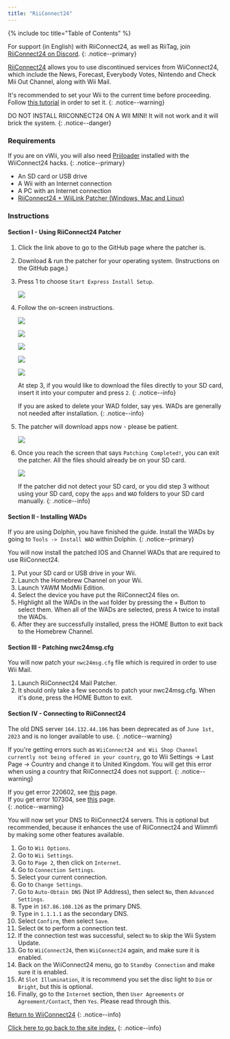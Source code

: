 ```yaml
---
title: "RiiConnect24"
---
```


{% include toc title="Table of Contents" %}

For support (in English) with RiiConnect24, as well as RiiTag, join [RiiConnect24 on Discord](https://discord.gg/rc24).
{: .notice--primary}

[RiiConnect24](https://rc24.xyz/) allows you to use discontinued services from WiiConnect24, which include the News, Forecast, Everybody Votes, Nintendo and Check Mii Out Channel, along with Wii Mail.

It's recommended to set your Wii to the current time before proceeding. Follow [this tutorial](wiiconnect24#updating-rtc-clock) in order to set it.
{: .notice--warning}

DO NOT INSTALL RIICONNECT24 ON A WII MINI! It will not work and it will brick the system.
{: .notice--danger}

### Requirements

If you are on vWii, you will also need [Priiloader](priiloader) installed with the WiiConnect24 hacks.
{: .notice--primary}

+ An SD card or USB drive
+ A Wii with an Internet connection
+ A PC with an Internet connection
+ [RiiConnect24 + WiiLink Patcher (Windows, Mac and Linux)](https://github.com/WiiLink24/WiiLink24-Patcher/releases/latest)

### Instructions

#### Section I - Using RiiConnect24 Patcher

1. Click the link above to go to the GitHub page where the patcher is.
1. Download & run the patcher for your operating system. (Instructions on the GitHub page.)
1. Press 1 to choose `Start Express Install Setup`.

    ![](/images/riiconnect24/patcher/menu.png)

1. Follow the on-screen instructions.

    ![](/images/riiconnect24/patcher/1a.png)
    
    ![](/images/riiconnect24/patcher/1b.png)
    
    ![](/images/riiconnect24/patcher/2a.png)
    
    ![](/images/riiconnect24/patcher/2b.png)
    
    ![](/images/riiconnect24/patcher/3.png)

    At step 3, if you would like to download the files directly to your SD card, insert it into your computer and press `2`.
    {: .notice--info}
    
    If you are asked to delete your WAD folder, say yes. WADs are generally not needed after installation.
    {: .notice--info}

1. The patcher will download apps now - please be patient.

    ![](/images/riiconnect24/patcher/patching.png)

1. Once you reach the screen that says `Patching Completed!`, you can exit the patcher. All the files should already be on your SD card.

    ![](/images/riiconnect24/patcher/patching_ok.png)

    If the patcher did not detect your SD card, or you did step 3 without using your SD card, copy the `apps` and `WAD` folders to your SD card manually.
    {: .notice--info}

#### Section II - Installing WADs

If you are using Dolphin, you have finished the guide. Install the WADs by going to `Tools -> Install WAD` within Dolphin.
{: .notice--primary}

You will now install the patched IOS and Channel WADs that are required to use RiiConnect24.

1. Put your SD card or USB drive in your Wii.
1. Launch the Homebrew Channel on your Wii.
1. Launch YAWM ModMii Edition.
1. Select the device you have put the RiiConnect24 files on.
1. Highlight all the WADs in the `wad` folder by pressing the + Button to select them. When all of the WADs are selected, press A twice to install the WADs.
1. After they are successfully installed, press the HOME Button to exit back to the Homebrew Channel.

#### Section III - Patching nwc24msg.cfg

You will now patch your `nwc24msg.cfg` file which is required in order to use Wii Mail.

1. Launch RiiConnect24 Mail Patcher.
1. It should only take a few seconds to patch your nwc24msg.cfg. When it's done, press the HOME Button to exit.

#### Section IV - Connecting to RiiConnect24

The old DNS server `164.132.44.106` has been deprecated as of `June 1st, 2023` and is no longer available to use.
{: .notice--warning}

If you're getting errors such as `WiiConnect24 and Wii Shop Channel currently not being offered in your country`, go to Wii Settings -> Last Page -> Country and change it to United Kingdom. You will get this error when using a country that RiiConnect24 does not support.
{: .notice--warning}

If you get error 220602, see [this](faq#for-riiconnect24-users) page.<br>
If you get error 107304, see [this](faq#for-riiconnect24-users-1) page.<br>
{: .notice--warning}

You will now set your DNS to RiiConnect24 servers. This is optional but recommended, because it enhances the use of RiiConnect24 and Wiimmfi by making some other features available.

1. Go to `Wii Options`.
1. Go to `Wii Settings`.
1. Go to `Page 2`, then click on `Internet`.
1. Go to `Connection Settings`.
1. Select your current connection.
1. Go to `Change Settings`.
1. Go to `Auto-Obtain DNS` (Not IP Address), then select `No`, then `Advanced Settings`.
1. Type in `167.86.108.126` as the primary DNS.
1. Type in `1.1.1.1` as the secondary DNS.
1. Select `Confirm`, then select `Save`.
1. Select `OK` to perform a connection test.
1. If the connection test was successful, select `No` to skip the Wii System Update.
1. Go to `WiiConnect24`, then `WiiConnect24` again, and make sure it is enabled.
1. Back on the WiiConnect24 menu, go to `Standby Connection` and make sure it is enabled.
1. At `Slot Illumination`, it is recommend you set the disc light to `Dim` or `Bright`, but this is optional.
1. Finally, go to the `Internet` section, then `User Agreements` or `Agreement/Contact`, then `Yes`. Please read through this.

[Return to WiiConnect24](wiiconnect24)
{: .notice--info}

[Click here to go back to the site index.](site-navigation)
{: .notice--info}
